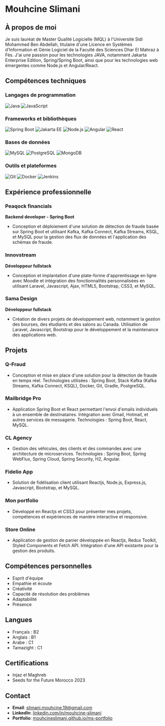 # Mouhcine Slimani

## À propos de moi
Je suis lauréat de Master Qualité Logicielle (MQL) à l'Université Sidi Mohammed Ben Abdellah, titulaire d'une Licence en Systèmes d'Information et Génie Logiciel de la Faculté des Sciences Dhar El Mahraz à Fès. J'ai une passion pour les technologies JAVA, notamment Jakarta Enterprise Edition, Spring/Spring Boot, ainsi que pour les technologies web émergentes comme Node.js et Angular/React.

## Compétences techniques

### Langages de programmation
![Java](https://img.shields.io/badge/Java-%23ED8B00.svg?style=for-the-badge&logo=java&logoColor=white)
![JavaScript](https://img.shields.io/badge/JavaScript-%23F7DF1E.svg?style=for-the-badge&logo=javascript&logoColor=black) 

### Frameworks et bibliothèques
![Spring Boot](https://img.shields.io/badge/Spring%20Boot-%236DB33F.svg?style=for-the-badge&logo=spring-boot&logoColor=white)
![Jakarta EE](https://img.shields.io/badge/Jakarta%20EE-%230A0.svg?style=for-the-badge&logo=jakartaee&logoColor=white)
![Node.js](https://img.shields.io/badge/Node.js-%23339933.svg?style=for-the-badge&logo=nodedotjs&logoColor=white)
![Angular](https://img.shields.io/badge/Angular-%23DD0031.svg?style=for-the-badge&logo=angular&logoColor=white)
![React](https://img.shields.io/badge/React-%2361DAFB.svg?style=for-the-badge&logo=react&logoColor=black)

### Bases de données
![MySQL](https://img.shields.io/badge/MySQL-%2300f.svg?style=for-the-badge&logo=mysql&logoColor=white)
![PostgreSQL](https://img.shields.io/badge/PostgreSQL-%23316192.svg?style=for-the-badge&logo=postgresql&logoColor=white)
![MongoDB](https://img.shields.io/badge/MongoDB-%2347A248.svg?style=for-the-badge&logo=mongodb&logoColor=white)

### Outils et plateformes
![Git](https://img.shields.io/badge/Git-%23F05033.svg?style=for-the-badge&logo=git&logoColor=white)
![Docker](https://img.shields.io/badge/Docker-%232496ED.svg?style=for-the-badge&logo=docker&logoColor=white) 
![Jenkins](https://img.shields.io/badge/Jenkins-%23D24939.svg?style=for-the-badge&logo=jenkins&logoColor=white)


## Expérience professionnelle
### Peaqock financials
**Backend developer - Spring Boot**
- Conception et déploiement d'une solution de détection de fraude basée sur Spring Boot et utilisant Kafka, Kafka Connect, Kafka Streams, KSQL, et MySQL pour la gestion des flux de données et l'application des schémas de fraude.

### Innovstream
**Développeur fullstack**
- Conception et implantation d'une plate-forme d'apprentissage en ligne avec Moodle et intégration des fonctionnalités personnalisées en utilisant Laravel, Javascript, Ajax, HTML5, Bootstrap, CSS3, et MySQL.

### Sama Design
**Développeur fullstack**
- Création de divers projets de développement web, notamment la gestion des bourses, des étudiants et des salons au Canada. Utilisation de Laravel, Javascript, Bootstrap pour le développement et la maintenance des applications web.

## Projets
### Q-Fraud
- Conception et mise en place d'une solution pour la détection de fraude en temps réel. Technologies utilisées : Spring Boot, Stack Kafka (Kafka Streams, Kafka Connect, KSQL), Docker, Git, Gradle, PostgreSQL.

### Mailbridge Pro
- Application Spring Boot et React permettant l'envoi d'emails individuels à un ensemble de destinataires. Intégration avec Gmail, Hotmail, et autres services de messagerie. Technologies : Spring Boot, React, MySQL.

### CL Agency
- Gestion des véhicules, des clients et des commandes avec une architecture de microservices. Technologies : Spring Boot, Spring WebFlux, Spring Cloud, Spring Security, H2, Angular.

### Fidelio App
- Solution de fidélisation client utilisant Reactjs, Node.js, Express.js, Javascript, Bootstrap, et MySQL.

### Mon portfolio
- Développé en Reactjs et CSS3 pour présenter mes projets, compétences et expériences de manière interactive et responsive. 

### Store Online
- Application de gestion de panier développée en Reactjs, Redux Toolkit, Styled Components et Fetch API. Intégration d'une API existante pour la gestion des produits.

## Compétences personnelles
- Esprit d'équipe
- Empathie et écoute
- Créativité
- Capacité de résolution des problèmes
- Adaptabilité
- Présence

## Langues
- Français : B2
- Anglais : B1
- Arabe : C1
- Tamazight : C1

## Certifications
- Injaz el Maghreb
- Seeds for the Future Morocco 2023

## Contact
- **Email**: [slimani.mouhcine.19@gmail.com](mailto:slimani.mouhcine.19@gmail.com)
- **LinkedIn**: [linkedin.com/in/mouhcine-slimani](https://www.linkedin.com/in/mouhcine-slimani)
- **Portfolio**: [mouhcineslimani.github.io/ms-portfolio](https://mouhcineslimani.github.io/ms-portfolio)
